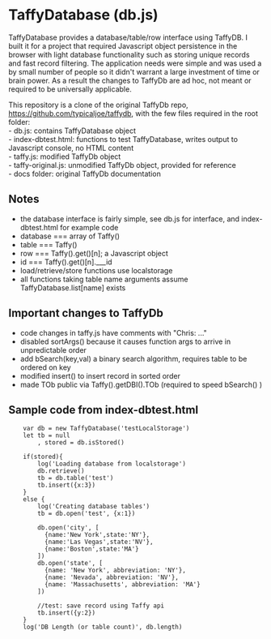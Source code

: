 # TaffyDatabase (db.js)

TaffyDatabase provides a database/table/row interface using TaffyDB. 
I built it for a project that required Javascript object persistence in the browser
with light database functionality such as storing unique records and fast record filtering. 
The application needs were simple and was used a by small number of people so it didn't warrant 
a large investment of time or brain power.  As a result the changes to TaffyDb are ad hoc, not 
meant or required to be universally applicable.

This repository is a clone of the original TaffyDb repo, https://github.com/typicaljoe/taffydb, with the few files required in the root folder:  
	- db.js: contains TaffyDatabase object  
	- index-dbtest.html: functions to test TaffyDatabase, writes output to Javascript console, no HTML content  
	- taffy.js: modified TaffyDb object  
	- taffy-original.js: unmodified TaffyDb object, provided for reference  
	- docs folder: original TaffyDb documentation
  
##	Notes  
 - the database interface is fairly simple, see db.js for interface, and index-dbtest.html for example code
 - database === array of Taffy()  
 - table === Taffy()  
 - row   === Taffy().get()[n]; a Javascript object  
 - id    === Taffy().get()[n].___id  
 - load/retrieve/store functions use localstorage  
 - all functions taking table name arguments assume TaffyDatabase.list[name] exists  
	
## Important changes to TaffyDb  
 - code changes in taffy.js have comments with "Chris: ..."  
 - disabled sortArgs() because it causes function args to arrive in unpredictable order  
 - add bSearch(key,val) a binary search algorithm, requires table to be ordered on key  
 - modified insert() to insert record in sorted order  
 - made TOb public via Taffy().getDBI().TOb (required to speed bSearch() )  

## Sample code from index-dbtest.html
```
	var db = new TaffyDatabase('testLocalStorage')
	let tb = null
		, stored = db.isStored()
	
	if(stored){
		log('Loading database from localstorage')
		db.retrieve()
		tb = db.table('test')
		tb.insert({x:3})	
	}
	else {
		log('Creating database tables')
		tb = db.open('test', {x:1})
	
		db.open('city', [
		  {name:'New York',state:'NY'},
		  {name:'Las Vegas',state:'NV'},
		  {name:'Boston',state:'MA'}
		])
		db.open('state', [
		  {name: 'New York', abbreviation: 'NY'},
		  {name: 'Nevada', abbreviation: 'NV'},
		  {name: 'Massachusetts', abbreviation: 'MA'}
		])
		
		//test: save record using Taffy api
		tb.insert({y:2})	
	}
	log('DB Length (or table count)', db.length)
```
